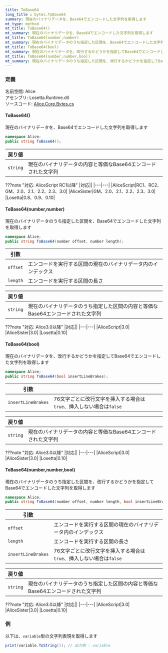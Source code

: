 ```yaml
---
title: ToBase64
long_title : bytes.ToBase64
summary: 現在のバイナリデータを、Base64でエンコードした文字列を取得します
mt_type: method
mt_title: ToBase64()
mt_summary: 現在のバイナリデータを、Base64でエンコードした文字列を取得します
mt_title: ToBase64(number,number)
mt_summary: 現在のバイナリデータのうち指定した区間を、Base64でエンコードした文字列を取得します
mt_title: ToBase64(bool)
mt_summary: 現在のバイナリデータを、改行するかどうかを指定してBase64でエンコードした文字列を取得します
mt_title: ToBase64(number,number,bool)
mt_summary: 現在のバイナリデータのうち指定した区間を、改行するかどうかを指定してBase64でエンコードした文字列を取得します
---
```


### 定義
名前空間: Alice<br/>
アセンブリ: Losetta.Runtime.dll<br/>
ソースコード: [Alice.Core.Bytes.cs](https://github.com/WSOFT-Project/Losetta/blob/master/Losetta.Runtime/Core/Extension/Alice.Core.Bytes.cs)

#### ToBase64()

現在のバイナリデータを、Base64でエンコードした文字列を取得します

```cs title="AliceScript"
namespace Alice;
public string ToBase64();
```

|戻り値| |
|-|-|
|`string`| 現在のバイナリデータの内容と等価なBase64エンコードされた文字列|

???note "対応: AliceScript RC1以降"
    |対応||
    |---|---|
    |AliceScript|RC1、RC2、GM、2.0、2.1、2.2、2.3、3.0|
    |AliceSister|GM、2.0、2.1、2.2、2.3、3.0|
    |Losetta|0.8、0.9、0.10|

#### ToBase64(number,number)

現在のバイナリデータのうち指定した区間を、Base64でエンコードした文字列を取得します

```cs title="AliceScript"
namespace Alice;
public string ToBase64(number offset, number length);
```

|引数| |
|-|-|
|`offset`|エンコードを実行する区間の現在のバイナリデータ内のインデックス|
|`length`|エンコードを実行する区間の長さ|

|戻り値| |
|-|-|
|`string`| 現在のバイナリデータのうち指定した区間の内容と等価なBase64エンコードされた文字列|

???note "対応: Alice3.0以降"
    |対応||
    |---|---|
    |AliceScript|3.0|
    |AliceSister|3.0|
    |Losetta|0.10|

#### ToBase64(bool)

現在のバイナリデータを、改行するかどうかを指定してBase64でエンコードした文字列を取得します

```cs title="AliceScript"
namespace Alice;
public string ToBase64(bool insertLineBrakes);
```

|引数| |
|-|-|
|`insertLineBrakes`|76文字ごとに改行文字を挿入する場合は`true`、挿入しない場合は`false`|

|戻り値| |
|-|-|
|`string`| 現在のバイナリデータの内容と等価なBase64エンコードされた文字列|

???note "対応: Alice3.0以降"
    |対応||
    |---|---|
    |AliceScript|3.0|
    |AliceSister|3.0|
    |Losetta|0.10|

#### ToBase64(number,number,bool)

現在のバイナリデータのうち指定した区間を、改行するかどうかを指定してBase64でエンコードした文字列を取得します

```cs title="AliceScript"
namespace Alice;
public string ToBase64(number offset, number length, bool insertLineBrakes);
```

|引数| |
|-|-|
|`offset`|エンコードを実行する区間の現在のバイナリデータ内のインデックス|
|`length`|エンコードを実行する区間の長さ|
|`insertLineBrakes`|76文字ごとに改行文字を挿入する場合は`true`、挿入しない場合は`false`|

|戻り値| |
|-|-|
|`string`| 現在のバイナリデータのうち指定した区間の内容と等価なBase64エンコードされた文字列|

???note "対応: Alice3.0以降"
    |対応||
    |---|---|
    |AliceScript|3.0|
    |AliceSister|3.0|
    |Losetta|0.10|

### 例
以下は、`variable`型の文字列表現を取得します

```cs title="AliceScript"
print(variable.ToString()); // 出力例 : variable
```
